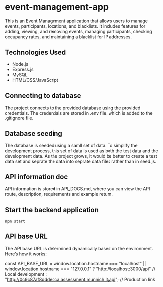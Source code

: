 # event-management-app

This is an Event Management application that allows users to manage events, participants, locations, and blacklists. It includes features for adding, viewing, and removing events, managing participants, checking occupancy rates, and maintaining a blacklist for IP addresses.

## Technologies Used

- Node.js
- Express.js
- MySQL
- HTML/CSS/JavaScript

## Connecting to database

The project connects to the provided database using the provided credentials. The credentials are stored in .env file, which is added to the .gitignore file.

## Database seeding

The database is seeded using a samll set of data. To simplify the development process, this set of data is used as both the test data and the development data. As the project grows, it would be better to create a test data set and seprate the data into seprate data files rather than in seed.js.

## API information doc

API information is stored in API_DOCS.md, where you can view the API route, description, requirements and example return.

## Start the backend application

```bash
npm start
```

## API base URL

The API base URL is determined dynamically based on the environment. Here’s how it works:

const API_BASE_URL =
window.location.hostname === "localhost" ||
window.location.hostname === "127.0.0.1"
? "http://localhost:3000/api" // Local development
: "http://0c9c87af8dddecca.assessment.munnich.it/api"; // Production link
